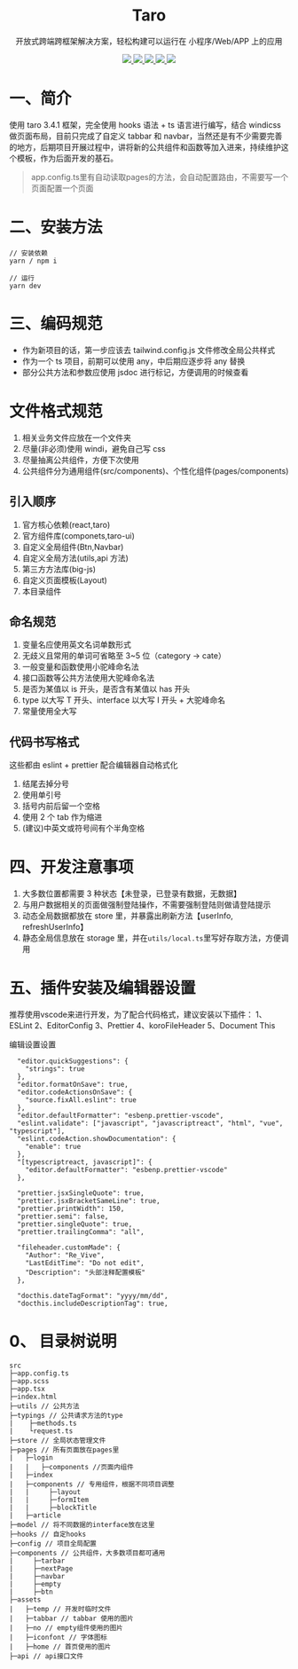 <!--
 * @Author: Re_Vive
 * @LastEditTime: 2022-06-01 16:53:26
 * @Description: 配置
-->
<div align="center">
  <h1>Taro</h1>
  <p>开放式跨端跨框架解决方案，轻松构建可以运行在 小程序/Web/APP 上的应用</p>
  <a href="https://taro-docs.jd.com/taro/docs/README">
    <img src="https://p3-juejin.byteimg.com/tos-cn-i-k3u1fbpfcp/6e04c79e7bfd420c939f8b5e2b708ad3~tplv-k3u1fbpfcp-zoom-1.image">
  </a>
  <a href="https://reactjs.org/">
    <img src="https://p3-juejin.byteimg.com/tos-cn-i-k3u1fbpfcp/16473fc4202542ad86b139330bf018f7~tplv-k3u1fbpfcp-zoom-1.image">
  </a>
  <a href="https://github.com/umijs/hox">
    <img src="https://p3-juejin.byteimg.com/tos-cn-i-k3u1fbpfcp/0053025b9133449c89ba2399055b20b1~tplv-k3u1fbpfcp-zoom-1.image">
  </a>
  <a href="https://www.typescriptlang.org/">
    <img src="https://p3-juejin.byteimg.com/tos-cn-i-k3u1fbpfcp/cf443410582541768e4bc43a0819fccb~tplv-k3u1fbpfcp-zoom-1.image">
  </a>
  <a href="https://windicss.org/">
    <img src="https://p3-juejin.byteimg.com/tos-cn-i-k3u1fbpfcp/e7ed1081dbd540b99f1ae71cf054fcb1~tplv-k3u1fbpfcp-zoom-1.image">
  </a>

</div>

# 一、简介

使用 taro 3.4.1 框架，完全使用 hooks 语法 + ts 语言进行编写，结合 windicss 做页面布局，目前只完成了自定义 tabbar 和 navbar，当然还是有不少需要完善的地方，后期项目开展过程中，讲将新的公共组件和函数等加入进来，持续维护这个模板，作为后面开发的基石。

> app.config.ts里有自动读取pages的方法，会自动配置路由，不需要写一个页面配置一个页面

# 二、安装方法

```
// 安装依赖
yarn / npm i

// 运行
yarn dev
```

# 三、编码规范

- 作为新项目的话，第一步应该去 tailwind.config.js 文件修改全局公共样式
- 作为一个 ts 项目，前期可以使用 any，中后期应逐步将 any 替换
- 部分公共方法和参数应使用 jsdoc 进行标记，方便调用的时候查看

# 文件格式规范

1. 相关业务文件应放在一个文件夹
2. 尽量(非必须)使用 windi，避免自己写 css
3. 尽量抽离公共组件，方便下次使用
4. 公共组件分为通用组件(src/components)、个性化组件(pages/components)

## 引入顺序

1. 官方核心依赖(react,taro)
2. 官方组件库(componets,taro-ui)
3. 自定义全局组件(Btn,Navbar)
4. 自定义全局方法(utils,api 方法)
5. 第三方方法库(big-js)
6. 自定义页面模板(Layout)
7. 本目录组件

## 命名规范

1. 变量名应使用英文名词单数形式
2. 无歧义且常用的单词可省略至 3~5 位（category -> cate）
3. 一般变量和函数使用小驼峰命名法
4. 接口函数等公共方法使用大驼峰命名法
5. 是否为某值以 is 开头，是否含有某值以 has 开头
6. type 以大写 T 开头、interface 以大写 I 开头 + 大驼峰命名
7. 常量使用全大写

## 代码书写格式

这些都由 eslint + prettier 配合编辑器自动格式化

1. 结尾去掉分号
2. 使用单引号
3. 括号内前后留一个空格
4. 使用 2 个 tab 作为缩进
5. (建议)中英文或符号间有个半角空格

# 四、开发注意事项

1. 大多数位置都需要 3 种状态【未登录，已登录有数据，无数据】
2. 与用户数据相关的页面做强制登陆操作，不需要强制登陆则做请登陆提示
3. 动态全局数据都放在 store 里，并暴露出刷新方法【userInfo, refreshUserInfo】
4. 静态全局信息放在 storage 里，并在`utils/local.ts`里写好存取方法，方便调用

# 五、插件安装及编辑器设置
推荐使用vscode来进行开发，为了配合代码格式，建议安装以下插件：
1、ESLint
2、EditorConfig
3、Prettier
4、koroFileHeader
5、Document This

编辑设置设置
```
  "editor.quickSuggestions": {
    "strings": true
  },
  "editor.formatOnSave": true,
  "editor.codeActionsOnSave": {
    "source.fixAll.eslint": true
  },
  "editor.defaultFormatter": "esbenp.prettier-vscode",
  "eslint.validate": ["javascript", "javascriptreact", "html", "vue", "typescript"],
  "eslint.codeAction.showDocumentation": {
    "enable": true
  },
  "[typescriptreact, javascript]": {
    "editor.defaultFormatter": "esbenp.prettier-vscode"
  },

  "prettier.jsxSingleQuote": true,
  "prettier.jsxBracketSameLine": true,
  "prettier.printWidth": 150,
  "prettier.semi": false,
  "prettier.singleQuote": true,
  "prettier.trailingComma": "all",

  "fileheader.customMade": {
    "Author": "Re_Vive",
    "LastEditTime": "Do not edit",
    "Description": "头部注释配置模板"
  },

  "docthis.dateTagFormat": "yyyy/mm/dd",
  "docthis.includeDescriptionTag": true,
```

# 0、 目录树说明

```
src
├─app.config.ts
├─app.scss
├─app.tsx
├─index.html
├─utils // 公共方法
├─typings // 公共请求方法的type
|    ├─methods.ts
|    └request.ts
├─store // 全局状态管理文件
├─pages // 所有页面放在pages里
|   ├─login
|   |   ├─components //页面内组件
|   ├─index
|   ├─components // 专用组件，根据不同项目调整
|   |     ├─layout
|   |     ├─formItem
|   |     ├─blockTitle
|   ├─article
├─model // 将不同数据的interface放在这里
├─hooks // 自定hooks
├─config // 项目全局配置
├─components // 公共组件，大多数项目都可通用
|     ├─tarbar
|     ├─nextPage
|     ├─navbar
|     ├─empty
|     ├─btn
├─assets
|   ├─temp // 开发时临时文件
|   ├─tabbar // tabbar 使用的图片
|   ├─no // empty组件使用的图片
|   ├─iconfont // 字体图标
|   ├─home // 首页使用的图片
├─api // api接口文件
```
